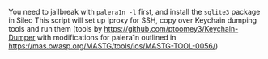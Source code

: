 You need to jailbreak with `palera1n -l` first, and install the `sqlite3` package in Sileo
This script will set up iproxy for SSH, copy over Keychain dumping tools and run them
(tools by https://github.com/ptoomey3/Keychain-Dumper with modifications for palera1n outlined in https://mas.owasp.org/MASTG/tools/ios/MASTG-TOOL-0056/)
